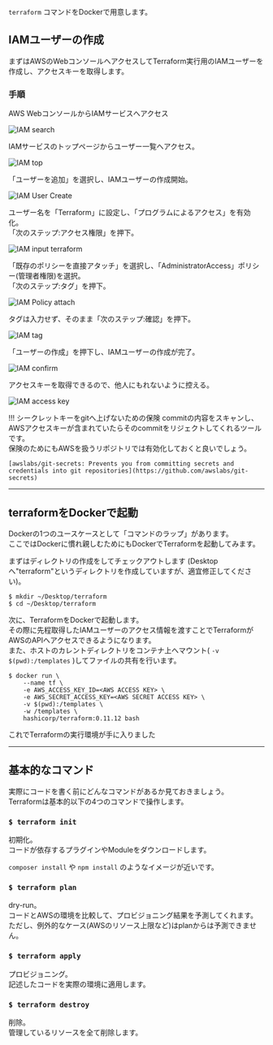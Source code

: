 `terraform` コマンドをDockerで用意します。  

## IAMユーザーの作成
まずはAWSのWebコンソールへアクセスしてTerraform実行用のIAMユーザーを作成し、アクセスキーを取得します。


### 手順
AWS WebコンソールからIAMサービスへアクセス  

![IAM search](imgs/iam-search.png)

IAMサービスのトップページからユーザー一覧へアクセス。  

![IAM top](imgs/iam-top.png)


「ユーザーを追加」を選択し、IAMユーザーの作成開始。

![IAM User Create](imgs/iam-usercreate.png)

ユーザー名を「Terraform」に設定し、「プログラムによるアクセス」を有効化。  
「次のステップ:アクセス権限」を押下。

![IAM input terraform](imgs/iam-inputeusername.png)

「既存のポリシーを直接アタッチ」を選択し、「AdministratorAccess」ポリシー(管理者権限)を選択。    
「次のステップ:タグ」を押下。

![IAM Policy attach](imgs/iam-policyattach.png)

タグは入力せず、そのまま「次のステップ:確認」を押下。

![IAM tag](imgs/iam-tag.png)

「ユーザーの作成」を押下し、IAMユーザーの作成が完了。  

![IAM confirm](imgs/iam-createconfirm.png)

アクセスキーを取得できるので、他人にもれないように控える。

![IAM access key](imgs/iam-accesskey.png)


!!! シークレットキーをgitへ上げないための保険
    commitの内容をスキャンし、AWSアクセスキーが含まれていたらそのcommitをリジェクトしてくれるツールです。  
    保険のためにもAWSを扱うリポジトリでは有効化しておくと良いでしょう。  

    [awslabs/git-secrets: Prevents you from committing secrets and credentials into git repositories](https://github.com/awslabs/git-secrets)

---
## terraformをDockerで起動
Dockerの1つのユースケースとして「コマンドのラップ」があります。  
ここではDockerに慣れ親しむためにもDockerでTerraformを起動してみます。

まずはディレクトリの作成をしてチェックアウトします (Desktopへ"terraform"というディレクトリを作成していますが、適宜修正してください)。
```
$ mkdir ~/Desktop/terraform
$ cd ~/Desktop/terraform
```

次に、TerraformをDockerで起動します。  
その際に先程取得したIAMユーザーのアクセス情報を渡すことでTerraformがAWSのAPIへアクセスできるようになります。  
また、ホストのカレントディレクトリをコンテナ上へマウント( `-v $(pwd):/templates` )してファイルの共有を行います。
```
$ docker run \
    --name tf \
    -e AWS_ACCESS_KEY_ID=<AWS ACCESS KEY> \
    -e AWS_SECRET_ACCESS_KEY=<AWS SECRET ACCESS KEY> \
    -v $(pwd):/templates \
    -w /templates \
    hashicorp/terraform:0.11.12 bash
```

これでTerraformの実行環境が手に入りました

---
## 基本的なコマンド
実際にコードを書く前にどんなコマンドがあるか見ておきましょう。  
Terraformは基本的以下の4つのコマンドで操作します。

### `$ terraform init`
初期化。  
コードが依存するプラグインやModuleをダウンロードします。  

`composer install` や `npm install` のようなイメージが近いです。

### `$ terraform plan`
dry-run。  
コードとAWSの環境を比較して、プロビジョニング結果を予測してくれます。  
ただし、例外的なケース(AWSのリソース上限など)はplanからは予測できません。

### `$ terraform apply`
プロビジョニング。  
記述したコードを実際の環境に適用します。


### `$ terraform destroy`
削除。  
管理しているリソースを全て削除します。

